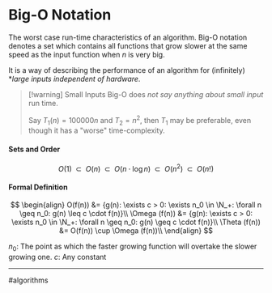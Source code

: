 # Big-O Notation
The worst case run-time characteristics of an algorithm. Big-O notation denotes a set which contains all functions that grow slower at the same speed as the input function when $n$ is very big.

It is a way of describing the performance of an algorithm for (infinitely) **large inputs *independent of hardware**.

>[!warning] Small Inputs
>Big-O does *not say anything about small input* run time.
>
> Say $T_1(n) = 100000n$ and $T_2 = n^2$, then $T_1$ may be preferable, even though it has a "worse" time-complexity.

#### Sets and Order

$$
O(1) \:\:\subset\:\: O(n) \:\:\subset\:\: O(n \cdot \log n) \:\:\subset\:\: O(n^2) \:\:\subset\:\: O(n!)
$$


#### Formal Definition
$$
\begin{align}
O(f(n)) &= {g(n): \exists c > 0: \exists n_0 \in \N_+: \forall n \geq n_0: g(n) \leq c \cdot f(n)}\\
\Omega (f(n)) &= {g(n): \exists c > 0: \exists n_0 \in \N_+: \forall n \geq n_0: g(n) \geq c \cdot f(n)}\\
\Theta (f(n)) &= O(f(n)) \cup \Omega (f(n))\\
\end{align}
$$

$n_0$: The point as which the faster growing function will overtake the slower growing one.
$c$: Any constant




---
#algorithms
